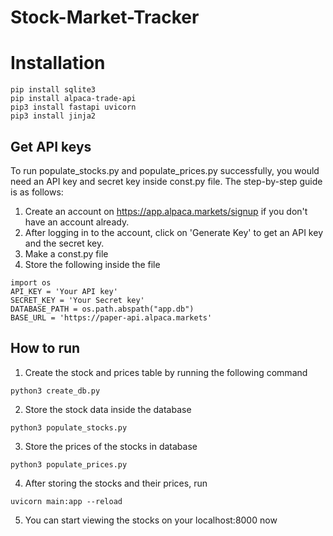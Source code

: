 # Stock-Market-Tracker
# Installation
```
pip install sqlite3
pip install alpaca-trade-api
pip3 install fastapi uvicorn
pip3 install jinja2
```
## Get API keys
To run populate_stocks.py and populate_prices.py successfully, you would need an API key and secret key inside const.py file.
The step-by-step guide is as follows:
1. Create an account on https://app.alpaca.markets/signup if you don't have an account already.
2. After logging in to the account, click on 'Generate Key' to get an API key and the secret key.
3. Make a const.py file
4. Store the following inside the file
```
import os
API_KEY = 'Your API key'
SECRET_KEY = 'Your Secret key'
DATABASE_PATH = os.path.abspath("app.db")
BASE_URL = 'https://paper-api.alpaca.markets'
```
## How to run
1. Create the stock and prices table by running the following command
```
python3 create_db.py
```
2. Store the stock data inside the database
```
python3 populate_stocks.py
```
3. Store the prices of the stocks in database
```
python3 populate_prices.py
```
4. After storing the stocks and their prices, run
```
uvicorn main:app --reload
```
5. You can start viewing the stocks on your localhost:8000 now
